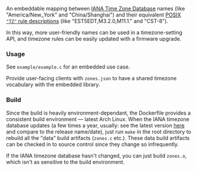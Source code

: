 An embeddable mapping between [IANA Time Zone Database](https://www.iana.org/time-zones) names
(like "America/New_York" and "China/Shanghai") and their equivalent [POSIX `"TZ"` rule descriptions](https://www.freebsd.org/cgi/man.cgi?query=tzset)
(like "EST5EDT,M3.2.0,M11.1." and "CST-8").

In this way, more user-friendly names can be used in a timezone-setting API, and
timezone rules can be easily updated with a firmware upgrade.

### Usage

See `example/example.c` for an embedded use case.

Provide user-facing clients with `zones.json` to have a shared timezone vocabulary with the embedded library.

### Build

Since the build is heavily environment-dependant, the Dockerfile provides a consistent build environment — latest Arch Linux. When the IANA timezone database updates (a few times a year, usually: see the latest version [here](https://www.iana.org/time-zones) and compare to the release name/date), just run `make` in the root directory to rebuild all the "data" build artifacts (`zones.c` etc.). These data build artifacts can be checked in to source control since they change so infrequently.

If the IANA timezone database hasn't changed, you can just build `zones.o`, which isn't as sensitive to the build environment.

